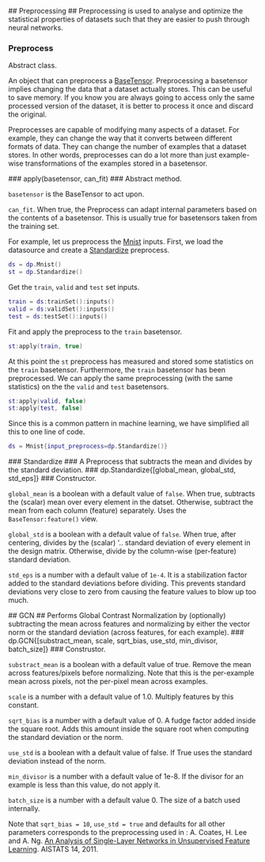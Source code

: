 <a name="dp.Preprocess"/>
## Preprocessing ##
Preprocessing is used to analyse and optimize the statistical properties of datasets such that they are easier to push through neural networks.

### Preprocess ###
Abstract class.

An object that can preprocess a [BaseTensor](data.md#dp.BaseTensor).
Preprocessing a basetensor implies changing the data that
a dataset actually stores. This can be useful to save
memory. If you know you are always going to access only
the same processed version of the dataset, it is better
to process it once and discard the original.

Preprocesses are capable of modifying many aspects of
a dataset. For example, they can change the way that it
converts between different formats of data. They can
change the number of examples that a dataset stores.
In other words, preprocesses can do a lot more than
just example-wise transformations of the examples stored
in a basetensor.

<a name="dp.Preprocess.apply"/>
### apply(basetensor, can_fit) ###
Abstract method.

`basetensor` is the BaseTensor to act upon.

`can_fit`. When true, the Preprocess can adapt internal parameters based on the contents of a basetensor.
This is usually true for basetensors taken from the training set. 

For example, let us preprocess the [Mnist](data.md#dp.Mnist) inputs. First, we load the datasource and create a [Standardize](#dp.Standardize) preprocess.
```lua
ds = dp.Mnist()
st = dp.Standardize()
```
Get the `train`, `valid` and `test` set inputs.
```lua
train = ds:trainSet():inputs()
valid = ds:validSet():inputs()
test = ds:testSet():inputs()
```
Fit and apply the preprocess to the `train` basetensor.
```lua
st:apply(train, true)
```
At this point the `st` preprocess has measured and stored some statistics on the `train` basetensor. Furthermore, the `train` basetensor has been preprocessed. We can apply the same preprocessing (with the same statistics) on the the `valid` and `test` basetensors.
```lua
st:apply(valid, false)
st:apply(test, false)
```
Since this is a common pattern in machine learning, we have simplified all this to one line of code.
```lua
ds = Mnist{input_preprocess=dp.Standardize()}
```

<a name="dp.Standardize"/>
### Standardize ###
A Preprocess that subtracts the mean and divides by the standard deviation.

<a name="dp.Standardize.__init"/>
### dp.Standardize{[global_mean, global_std, std_eps]} ###
Constructor.

`global_mean` is a boolean with a default value of `false`. When true, subtracts the (scalar) mean over every element in the datset. Otherwise, subtract the mean from each column (feature) separately. Uses the `BaseTensor:feature()` view.

`global_std` is a boolean with a default value of `false`. When true, after centering, divides by the (scalar) '..
standard deviation of every element in the design matrix. Otherwise, divide by the column-wise (per-feature) standard deviation.

`std_eps` is a number with a default value of `1e-4`. It is a stabilization factor added to the standard deviations before dividing. This prevents standard deviations very close to zero from causing the feature values to blow up too much.

<a name="dp.GCN"/>
## GCN ##
Performs Global Contrast Normalization by (optionally) subtracting the 
mean across features and normalizing by either 
the vector norm or the standard deviation (across features, for 
each example).

<a name="dp.GCN.__init"/>
### dp.GCN{[substract_mean, scale, sqrt_bias, use_std, min_divisor, batch_size]} ###
Construstor.

`substract_mean` is a boolean with a default value of true. 
Remove the mean across features/pixels before normalizing. 
Note that this is the per-example mean across pixels, not the per-pixel mean across examples.

`scale` is a number with a default value of 1.0. Multiply features by this constant.

`sqrt_bias` is a number with a default value of 0. A fudge factor added inside the square root.
Adds this amount inside the square root when computing the standard deviation or the norm.

`use_std` is a boolean with a default value of false. If True uses the standard deviation instead of the norm.

`min_divisor` is a number with a default value of 1e-8. If the divisor for an example is less than this value, do not apply it.

`batch_size` is a number with a default value 0. The size of a batch used internally.
       
Note that `sqrt_bias = 10`, `use_std = true` and defaults for all other
parameters corresponds to the preprocessing used in :
A. Coates, H. Lee and A. Ng. [An Analysis of Single-Layer
Networks in Unsupervised Feature Learning](http://www.stanford.edu/~acoates/papers/coatesleeng_aistats_2011.pdf). AISTATS 14, 2011.
